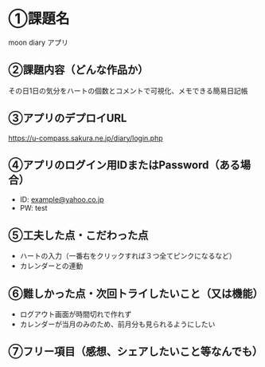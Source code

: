# ①課題名
moon diary アプリ

## ②課題内容（どんな作品か）
その日1日の気分をハートの個数とコメントで可視化、メモできる簡易日記帳

## ③アプリのデプロイURL
https://u-compass.sakura.ne.jp/diary/login.php

## ④アプリのログイン用IDまたはPassword（ある場合）
- ID: example@yahoo.co.jp
- PW: test

## ⑤工夫した点・こだわった点
- ハートの入力（一番右をクリックすれば３つ全てピンクになるなど）
- カレンダーとの連動

## ⑥難しかった点・次回トライしたいこと（又は機能）
- ログアウト画面が時間切れで作れず
- カレンダーが当月のみのため、前月分も見られるようにしたい

## ⑦フリー項目（感想、シェアしたいこと等なんでも）
